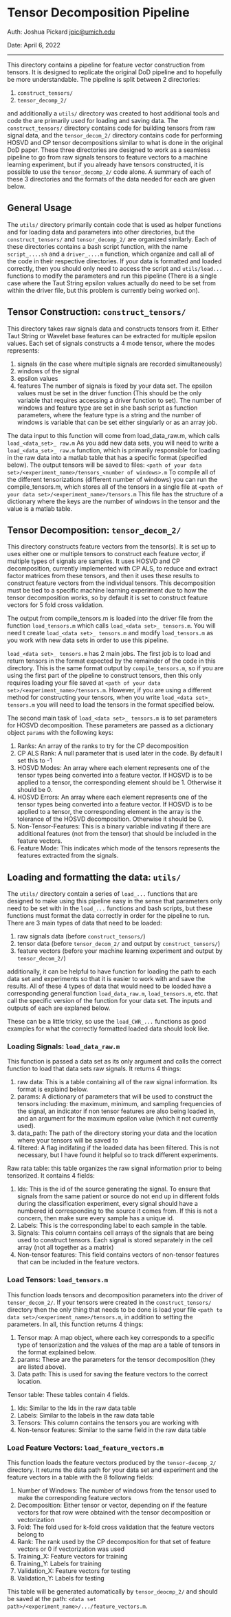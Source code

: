 # Tensor Decomposition Pipeline

Auth: Joshua Pickard jpic@umich.edu

Date: April 6, 2022

---
This directory contains a pipeline for feature vector construction from tensors. It is designed to replicate the original DoD pipeline and to hopefully be more understandable. The pipeline is split between 2 directories:
1. `construct_tensors/`
2. `tensor_decomp_2/`

and additionally a `utils/` directory was created to host additional tools and code the are primarily used for loading and saving data. The `construct_tensors/` directory contains code for building tensors from raw signal data, and the `tensor_decom_2/` directory contains code for performing HOSVD and CP tensor decompositions similar to what is done in the original DoD paper. These three directories are designed to work as a seamless pipeline to go from raw signals  tensors to feature vectors to a machine learning experiment, but if you already have tensors constructed, it is possible to use the `tensor_decomp_2/` code alone. A summary of each of these 3 directories and the formats of the data needed for each are given below.

## General Usage

The `utils/` directory primarily contain code that is used as helper functions and for loading data and parameters into other directories, but the `construct_tensors/` and `tensor_decomp_2/` are organized similarly. Each of these directories contains a bash script function, with the name `script_....sh` and a `driver_....m` function, which organize and call all of the code in their respective directories. If your data is formatted and loaded correctly, then you should only need to access the script and `utils/load...` functions to modify the parameters and run this pipeline (There is a single case where the Taut String epsilon values actually do need to be set from within the driver file, but this problem is currently being worked on).

## Tensor Construction: `construct_tensors/`

This directory takes raw signals data and constructs tensors from it. Either Taut String or Wavelet base features can be extracted for multiple epsilon values. Each set of signals constructs a 4 mode tensor, where the modes represents:
1. signals (in the case where multiple signals are recorded simultaneously) 
2. windows of the signal
3. epsilon values
4. features
The number of signals is fixed by your data set. The epsilon values must be set in the driver function (This should be the only variable that requires accessing a driver function to set). The number of windows and feature type are set in she bash script as function parameters, where the feature type is a string and the number of windows is variable that can be set either singularly or as an array job.

The data input to this function will come from load_data_raw.m, which calls `load_<data_set>_ raw.m` As you add new data sets, you will need to write a `load_<data_set>_ raw.m` function, which is primarily responsible for loading in the raw data into a matlab table that has a specific format (specified below). The output tensors will be saved to files: `<path of your data set>/<experiment_name>/tensors_<number of windows>.m` To compile all of the different tensorizations (different number of windows) you can run the compile_tensors.m, which stores all of the tensors in a single file at `<path of your data set>/<experiment_name>/tensors.m` This file has the structure of a dictionary where the keys are the number of windows in the tensor and the value is a matlab table.

## Tensor Decomposition: `tensor_decom_2/`

This directory constructs feature vectors from the tensor(s). It is set up to uses either one or multiple tensors to construct each feature vector, if multiple types of signals are samples. It uses HOSVD and CP decomposition, currently implemented with CP ALS, to reduce and extract factor matrices from these tensors, and then it uses these results to construct feature vectors from the individual tensors. This decomposition must be tied to a specific machine learning experiment due to how the tensor decomposition works, so by default it is set to construct feature vectors for 5 fold cross validation.

The output from compile_tensors.m is loaded into the driver file from the function `load_tensors.m` which calls `load_<data set>_ tensors.m`. You will need t create `load_<data set>_ tensors.m` and modify `load_tensors.m` as you work with new data sets in order to use this pipeline.

`load_<data set>_ tensors.m` has 2 main jobs. The first job is to load and return tensors in the format expected by the remainder of the code in this directory. This is the same format output by `compile_tensors.m`, so if you are using the first part of the pipeline to construct tensors, then this only requires loading your file saved at `<path of your data set>/<experiment_name>/tensors.m`. However, if you are using a different method for constructing your tensors, when you write `load_<data set>_ tensors.m` you will need to load the tensors in the format specified below.

The second main task of `load_<data set>_ tensors.m` is to set parameters for HOSVD decomposition. These parameters are passed as a dictionary object `params` with the following keys:
1. Ranks: An array of the ranks to try for the CP decomposition
2. CP ALS Rank: A null parameter that is used later in the code. By default I set this to -1
3. HOSVD Modes: An array where each element represents one of the tensor types being converted into a feature vector. If HOSVD is to be applied to a tensor, the corresponding element should be 1. Otherwise it should be 0.
4. HOSVD Errors: An array where each element represents one of the tensor types being converted into a feature vector. If HOSVD is to be applied to a tensor, the corresponding element in the array is the tolerance of the HOSVD decomposition. Otherwise it should be 0.
5. Non-Tensor-Features: This is a binary variable indivating if there are additional features (not from the tensor) that should be included in the feature vectors.
6. Feature Mode: This indicates which mode of the tensors represents the features extracted from the signals.

## Loading and formatting the data: `utils/`

The `utils/` directory contain a series of `load_...` functions that are designed to make using this pipeline easy in the sense that parameters only need to be set with in the `load_...` functions and bash scripts, but these functions must format the data correctly in order for the pipeline to run. There are 3 main types of data that need to be loaded:
1. raw signals data (before `construct_tensors/`)
2. tensor data (before `tensor_decom_2/` and output by `construct_tensors/`)
3. feature vectors (before your machine learning experiment and output by `tensor_decom_2/`)

additionally, it can be helpful to have function for loading the path to each data set and experiments so that it is easier to work with and save the results. All of these 4 types of data that would need to be loaded have a corresponding general function `load_data_raw.m`, `load_tensors.m`, etc. that call the specific version of the function for your data set. The inputs and outputs of each are explaned below.

These can be a little tricky, so use the `load_CWR_...` functions as good examples for what the correctly formatted loaded data should look like.

### Loading Signals: `load_data_raw.m`

This function is passed a data set as its only argument and calls the correct function to load that data sets raw signals. It returns 4 things:
1. raw data: This is a table containing all of the raw signal information. Its format is explaind below.
2. params: A dictionary of parameters that will be used to construct the tensors including: the maximum, minimum, and sampling frequencies of the signal, an indicator if non tensor features are also being loaded in, and an argument for the maximum epsilon value (which it not currently used).
3. data_path: The path of the directory storing your data and the location where your tensors will be saved to
4. filtered: A flag indifating if the loaded data has been filtered. This is not necessary, but I have found it helpful so to track different experiments.

Raw rata table: this table organizes the raw signal information prior to being tensorized. It contains 4 fields:
1. Ids: This is the id of the source generating the signal. To ensure that signals from the same patient or source do not end up in different folds during the classification experiment, every signal should have a numbered id corresponding to the source it comes from. If this is not a concern, then make sure every sample has a unique id.
2. Labels: This is the corresponding label to each sample in the table.
3. Signals: This column contains cell arrays of the signals that are being used to construct tensors. Each signal is stored separately in the cell array (not all together as a matrix)
4. Non-tensor features: This field contains vectors of non-tensor features that can be included in the feature vectors.

### Load Tensors: `load_tensors.m`

This function loads tensors and decomposition parameters into the driver of `tensor_decom_2/`. If your tensors were created in the `construct_tensors/` directory then the only thing that needs to be done is load your file `<path to data set>/<experiment_name>/tensors.m`, in addition to setting the parameters. In all, this function returns 4 things:
1. Tensor map: A map object, where each key corresponds to a specific type of tensorization and the values of the map are a table of tensors in the format explained below.
2. params: These are the parameters for the tensor decomposition (they are listed above).
3. Data path: This is used for saving the feature vectors to the correct location.

Tensor table: These tables contain 4 fields.
1. Ids: Similar to the Ids in the raw data table
2. Labels: Similar to the labels in the raw data table
3. Tensors: This column contains the tensors you are working with
4. Non-tensor features: Similar to the same field in the raw data table

### Load Feature Vectors: `load_feature_vectors.m`

This function loads the feature vectors produced by the `tensor-decomp_2/` directory. It returns the data path for your data set and experiment and the feature vectors in a table with the 8 following fields:
1. Number of Windows: The number of windows from the tensor used to make the corresponding feature vectors
2. Decomposition: Either tensor or vector, depending on if the feature vectors for that row were obtained with the tensor decomposition or vectorization
3. Fold: The fold used for k-fold cross validation that the feature vectors belong to
4. Rank: The rank used by the CP decomposition for that set of feature vectors or 0 if vectorization was used
5. Training_X: Feature vectors for training
6. Training_Y: Labels for training
7. Validation_X: Feature vectors for testing
8. Validation_Y: Labels for testing

This table will be generated automatically by `tensor_deocmp_2/` and should be saved at the path: `<data set path>/<experiment_name>/.../feature_vectors.m`.
